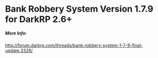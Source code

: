 Bank Robbery System Version 1.7.9 for DarkRP 2.6+
======

##### More Info: #####

http://forum.darkrp.com/threads/bank-robbery-system-1-7-9-final-update.3326/
